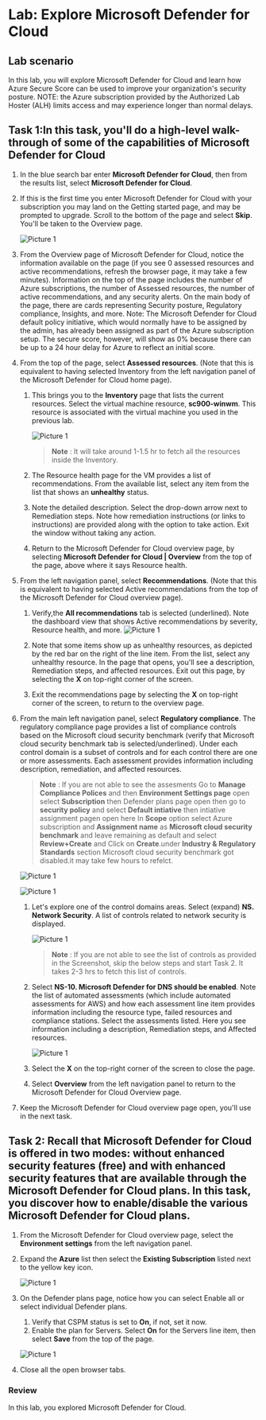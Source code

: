 
# Lab: Explore Microsoft Defender for Cloud

## Lab scenario
In this lab, you will explore Microsoft Defender for Cloud and learn how Azure Secure Score can be used to improve your organization's security posture. NOTE: the Azure subscription provided by the Authorized Lab Hoster (ALH) limits access and may experience longer than normal delays.


## Task 1:In this task, you'll do a high-level walk-through of some of the capabilities of Microsoft Defender for Cloud

1. In the blue search bar enter **Microsoft Defender for Cloud**, then from the results list, select **Microsoft Defender for Cloud**.

1. If this is the first time you enter Microsoft Defender for Cloud with your subscription you may land on the Getting started page, and may be prompted to upgrade.  Scroll to the bottom of the page and select **Skip**. You'll be taken to the Overview page.

    ![Picture 1](../Images/sc900-6-1.png)

1. From the Overview page of Microsoft Defender for Cloud, notice the information available on the page (if you see 0 assessed resources and active recommendations, refresh the browser page, it may take a few minutes).  Information on the top of the page includes the number of Azure subscriptions, the number of Assessed resources, the number of active recommendations, and any security alerts.  On the main body of the page, there are cards representing Security posture, Regulatory compliance, Insights, and more.  Note: The Microsoft Defender for Cloud default policy initiative, which would normally have to be assigned by the admin, has already been assigned as part of the Azure subscription setup. The secure score, however, will show as 0% because there can be up to a 24 hour delay for Azure to reflect an initial score.
       
1. From the top of the page, select **Assessed resources**.  (Note that this is equivalent to having selected Inventory from the left navigation panel of the Microsoft Defender for Cloud home page).
    1. This brings you to the **Inventory** page that lists the current resources. Select the virtual machine resource, **sc900-winwm**. This resource is associated with the virtual machine you used in the previous lab.
    
        ![Picture 1](../Images/sc900-6-5.png)
        
         >**Note** : It will take around 1-1.5 hr to fetch all the resources inside the Inventory.
    2. The Resource health page for the VM provides a list of recommendations.  From the available list, select any item from the list that shows an **unhealthy** status.
    3. Note the detailed description.  Select the drop-down arrow next to Remediation steps. Note how remediation instructions (or links to instructions) are provided along with the option to take action.  Exit the window without taking any action.
    4. Return to the Microsoft Defender for Cloud overview page, by selecting **Microsoft Defender for Cloud | Overview** from the top of the page, above where it says Resource health.

1. From the left navigation panel, select **Recommendations**.  (Note that this is equivalent to having selected Active recommendations from the top of the Microsoft Defender for Cloud overview page).
    1. Verify,the **All recommendations** tab is selected (underlined).  Note the dashboard view that shows Active recommendations by severity, Resource health, and more.
        ![Picture 1](../Images/sc900-AllRec.png)
     
    1. Note that some items show up as unhealthy resources, as depicted by the red bar on the right of the line item.  From the list, select any unhealthy resource.  In the page that opens, you'll see a description, Remediation steps, and affected resources. Exit out this page, by selecting the **X** on top-right corner of the screen.
    1. Exit the recommendations page by selecting the **X** on top-right corner of the screen, to return to the overview page.

1. From the main left navigation panel, select **Regulatory compliance**. The regulatory compliance page provides a list of compliance controls based on the Microsoft cloud security benchmark (verify that Microsoft cloud security benchmark tab is selected/underlined). Under each control domain is a subset of controls and for each control there are one or more assessments. Each assessment provides information including description, remediation, and affected resources.
   >**Note** : If you are not able to see the assesments Go to **Manage Compliance Polices** and then **Environment Settings page** open select **Subscription** then        Defender plans page open then go to **security policy** and select **Default intiative** then intiative assignment pagen open here In **Scope** option select          Azure subscription and **Assignment name** as **Microsoft cloud security benchmark** and leave remaining as default and select **Review+Create** and Click on          **Create**.under **Industry & Regulatory Standards** section Microsoft cloud security benchmark got disabled.it may take few hours to refelct.

     ![Picture 1](../Images/sc900-6-4.png)
     
     ![Picture 1](../Images/sc900-6-3.png)
     
    1. Let's explore one of the control domains areas. Select (expand) **NS. Network Security**. A list of controls related to network security is displayed.
       
       ![Picture 1](../Images/sc900-6-6.png)
       
        >**Note** : If you are not able to see the list of controls as provided in the Screenshot, skip the below steps and start Task 2. It takes 2-3 hrs to fetch this list of controls.
       
    1. Select **NS-10. Microsoft Defender for DNS should be enabled**. Note the list of automated assessments (which include automated assessments for AWS) and how each assessment line item provides information including the resource type, failed resources and compliance stations. Select the assessments listed.  Here you see information including a description, Remediation steps, and Affected resources.
    
    
        ![Picture 1](../Images/sc900-6-7.png)
        
        
     1. Select the **X** on the top-right corner of the screen to close the page.
     1. Select **Overview** from the left navigation panel to  return to the Microsoft Defender for Cloud Overview page.
     
 1. Keep the Microsoft Defender for Cloud overview page open, you'll use in the next task.

## Task 2: Recall that Microsoft Defender for Cloud is offered in two modes: without enhanced security features (free) and with enhanced security features that are available through the Microsoft Defender for Cloud plans. In this task, you discover how to enable/disable the various Microsoft Defender for Cloud plans.

1. From the Microsoft Defender for Cloud overview page, select the **Environment settings** from the left navigation panel.
1. Expand the **Azure** list then select the **Existing Subscription** listed next to the yellow key icon.

      ![Picture 1](../Images/sc900-6-8.png)
      
1. On the Defender plans page, notice how you can select Enable all or select individual Defender plans. 
    1. Verify that CSPM status is set to **On**, if not, set it now.  
    1. Enable the plan for Servers.  Select **On** for the Servers line item, then select **Save** from the top of the page.
   
      ![Picture 1](../Images/sc900-6-2.png)
      
1. Close all the open browser tabs.
      
### Review

In this lab, you explored Microsoft Defender for Cloud.

